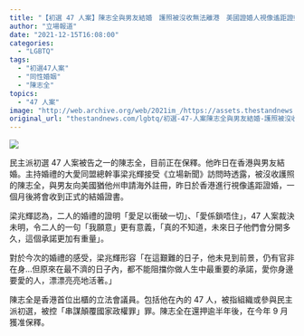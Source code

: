 ```yaml
---
title: "【初選 47 人案】陳志全與男友結婚　護照被沒收無法離港　美國證婚人視像遙距證婚"
author: "立場報道"
date: "2021-12-15T16:08:00"
categories:
  - "LGBTQ"
tags:
  - "初選47人案"
  - "同性婚姻"
  - "陳志全"
topics:
  - "47 人案"
image: "http://web.archive.org/web/2021im_/https://assets.thestandnews.com/media/photos/%E6%85%A2%E5%BF%852.png"
original_url: "thestandnews.com/lgbtq/初選-47-人案陳志全與男友結婚-護照被沒收無法離港-美國證婚人視像遙距證婚"
---
```

![](http://web.archive.org/web/2021im_/https://assets.thestandnews.com/media/photos/%E6%85%A2%E5%BF%852.png)

民主派初選 47 人案被告之一的陳志全，目前正在保釋。他昨日在香港與男友結婚。主持婚禮的大愛同盟總幹事梁兆輝接受《立場新聞》訪問時透露，被沒收護照的陳志全，與男友向美國猶他州申請海外註冊，昨日於香港進行視像遙距證婚，一個月後將會收到正式的結婚證書。

梁兆輝認為，二人的婚禮的證明「愛足以衝破一切」、「愛係鎖唔住」，47 人案裁決未明，令二人的一句「我願意」更有意義，「真的不知道，未來日子他們會分開多久，這個承諾更加有重量」。

對於今次的婚禮的感受，梁兆輝形容「在這艱難的日子，他未見到前景，仍有官非在身…但原來在最不濟的日子內，都不能阻擋你做人生中最重要的承諾，愛你身邊要愛的人，漂漂亮亮地活著。」

陳志全是香港首位出櫃的立法會議員。包括他在內的 47 人，被指組織或參與民主派初選，被控「串謀顛覆國家政權罪」罪。陳志全在還押逾半年後，在今年 9 月獲准保釋。